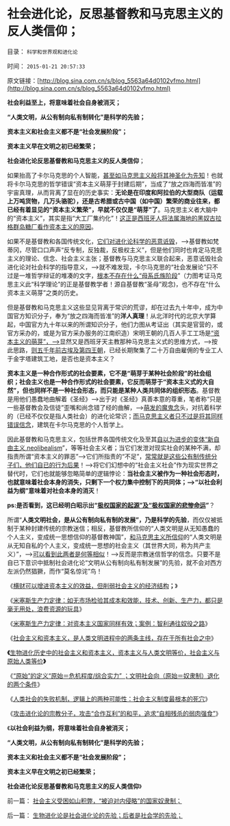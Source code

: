 # 社会进化论，反思基督教和马克思主义的反人类信仰；

目录： `科学和世界观和进化论` 

时间： `2015-01-21 20:57:33` 

原文链接：[http://blog.sina.com.cn/s/blog_5563a64d0102vfmo.html](http://blog.sina.com.cn/s/blog_5563a64d0102vfmo.html)

**社会利益至上，将意味着社会自身被消灭；**

**“人类文明，从公有制向私有制转化”是科学的先验；**

**资本主义和社会主义都不是“社会发展阶段”；**

**资本主义早在文明之初已经繁荣；**

**社会进化论反思基督教和马克思主义的反人类信仰**；

如果抬高了卡尔马克思的个人智能，[甚至如马克思主义般将其神圣化为先知](../../../2013/5/25/卢梭和马克思，极权主义的启蒙大师，及基督教.md)！也就将卡尔马克思的哲学错误“资本主义萌芽于封建后期”，当成了“放之四海而皆准”的宇宙真理，从而背离了显在的历史事实：**无论是在印度和阿拉伯的大型商队（运载上万吨货物，几万头骆驼），还是古希腊或古中国（如中国）繁荣的商业往来，都已经有着显见的“资本主义繁荣”，早就不仅仅是“萌芽”了**。马克思主义者大脑中的“资本主义”，其实是指“大工厂集约化”！[这正是西班牙人将法属海地的黑奴古拉格群岛糖厂看作资本主义的原因](../../../2015/1/13/法国古拉格群岛！西班牙和天主教眼中的“资本主义”.md)。

如果不是基督教和各国传统文化，[它们对进化论科学的恶意诋毁](../../../2013/5/12/进化论的生存淘汰是对栖息地的争夺，奴隶制和剥削的诞生.md)，——>基督教如梵蒂冈，尽管口口声声“反专制，反独裁，反极权主义”，但是他们同时也肯定马克思主义的理论、信念、社会主义主张；基督教与马克思主义联合起来，恶意诋毁社会进化论对社会科学的指导意义，——>就不难发现，卡尔马克思的“社会发展论”只不过是一堆哲学辩证的堆凑的文字，[根本不存在什么“母系氏族阶段](../../../2009/4/27/从母系氏族观点看社会发展史缺乏科学根据.md)”（力图考证马克思主义此“科学理论”的正是基督教学者！源自基督教“圣母”观念)，也不存在“什么资本主义萌芽”之类的历史。

但是基督教和马克思主义这些显见背离于常识的荒谬，却在过去九十年中，成为中国官方知识分子，奉为“放之四海而皆准”的**洋人真理**！从北洋时代的北京大学算起，中国官方九十年以来的所谓知识分子，他们力图从考证出（其实是官营的，或官方采办的，或是为官方采办服务的江南织造）宋明王朝的几百人手工工场是[“资本主义的萌芽”，——>](../../../2013/2/11/明朝（极高税负×极低税效＝政府破产≠≠低税收）；.md)显然又是西班牙天主教那种马克思主义式的思维方式，——>按此思路，[则五千年前古埃及第四王朝](../../../2010/4/14/金字塔王朝的面子工程如南柯一梦.md)，已经长期聚集了二十万自由雇佣的专业工人于金字塔建筑工地，是否也是资本主义？

**资本主义是一种合作形式的社会要素，它不是“萌芽于某种社会阶段”的社会组织；社会主义也是一种合作形式的社会要素，它反而萌芽于“资本主义式的大自然”，但也同样不是一种社会形态，而只能是某种人类共同体的组织形态**。基督教是用他们愚蠢地曲解着《圣经》——>出于对《圣经》真善本意的尊重，笔者称“只是一些基督教会及信徒”歪嘴和尚念错了经的曲解，——>[萌发的魔鬼念](../../../2010/12/23/进化论“近种相残”人类最严重和人类纪.md)头，对抗着科学的（已经不仅仅是指人类社会）的进化论常识；[而马克思主义者只不过是将其同样错误信念](../../../2009/2/18/进化论的科学性；回应马恩基督教的质难.md)，建筑在卡尔马克思的个人哲学上。

因此基督教和马克思主义，包括世界各国传统文化及至其[自以为进步的变体“新自由主义,neolibealism](../../../2014/12/27/南美洲独立是意识形态的煽动，新自由主义的华盛顿共识和变异.md)”，等等社会主义者；当它们发泄对现实社会的某种不满，却指责所谓“资本主义的罪恶”——>它们所指责的“不足”，[常常就是这些公有制传统分子们，他们自已的行为后果](../../../2015/1/5/从进化论的人性定理，理解《黑客帝国》，积弊如山下的血酬.md)！——>将它们幻想中的“社会主义社会”作为现实世界之替代时，它们也就能够忽略简单的逻辑悖论：**当社会主义被作为一种社会形态时，也就意味着社会本身的消失，只剩下一个权力集中控制下的共同体；——>“以社会利益为纲”意味着对社会本身的消灭**！

**ps:是否看到，这已经明白昭示出“[极权国家的起源”及“极权国家的悲惨命运](../../../2015/1/9/通往极权主义的崇高本意，坚定的信仰，激励的机制.md)”**？

所谓“**人类文明社会，是从公有制向私有制的发展”，乃是科学的先验**，而仅仅被抵制于某种封建传统的宗教迷信；相反，基督教所信仰的“人类文明是从无知愚蠢的个人主义，变成统一思想信仰的基督教神国”，[和马克思主义所信仰](../../../2012/10/8/长子继承权是公有制社会的制度实现.md)的“人类文明是从无知自私的个人主义，变成统一思想的社会主义（其世界大同，称为共产主义）”，——>[可以看到此两者是何等相似](../../../2012/10/4/马克思主义是翻版基督教的替代性宗教.md)！——>反而是宗教迷信哲学的信念。只要不是自已下意识中抵制社会进化论“文明从公有制向私有制发展”的先验，就不会对西方左派仍然猖獗，而作“莫名惊诧”鸟！

《[横财可以增进资本主义的效益，但削弱社会主义的经济结构](../../../2014/12/28/石油横财是资本主义的甜品，对社会主义是毒药.md)**；**》

《[米塞斯生产力定律：如无市场检验其成本和效能，技术、创新、生产力，都只是毫无用处，浪费资源的玩具](../../../2015/1/3/米塞斯生产力定律：社会主义生产无用论.md)》

《[米塞斯生产力定律：对资本主义国家同样有效；案例：智利通往奴役之路](../../../2015/1/6/智利的案例，米塞斯生产力定律对资本主义国家同样有效.md)》

《[社会主义和资本主义，是人类文明进程中的两条主线，存在于所有社会之中](../../../2015/1/8/社会主义应对严重危机；资本主义蓄养综合国力；.md)》

**《**[生物进化历史中的社会主义和资本主义，资本主义与人类文明等价，社会主义与原始人类等价](../../../2015/1/12/社会主义与资本主义，是人类社会构成中的“夫妻搭档”；.md)**》**

《[“原始”的定义“原始＝危机程度/综合实力”
；文明社会向（原始＝奴隶制）退化的两个条件](../../../2015/1/14/“原始”的定义，文明向原始退化的两个充分条件.md)》

《[人类社会的失败机制，逻辑上的两种可能性：社会主义制度最根本的死穴](../../../2015/1/16/人类社会的失败机制,进步分子的最根本误区.md)》

《[攻击进化论的宗教分子，攻击“合作互利”的和平，追求“自相残杀的弱肉强食”](../../../2015/1/18/生物进化论是社会进化论的先验；后者是社会学的先验；.md)》

《**以社会利益为纲，将意味着社会自身被消灭；**

**“人类文明，从公有制向私有制转化”是科学的先验；**

**资本主义和社会主义都不是“社会发展阶段”；**

**资本主义早在文明之初已经繁荣；**

**社会进化论反思基督教和马克思主义的反人类信仰**》

前一篇： [社会主义受困如山积弊，“被迫对内侵略”的国家奴隶制；](../../../2015/1/22/社会主义受困如山积弊，“被迫对内侵略”的国家奴隶制；.md)

后一篇： [生物进化论是社会进化论的先验；后者是社会学的先验；](../../../2015/1/18/生物进化论是社会进化论的先验；后者是社会学的先验；.md)

